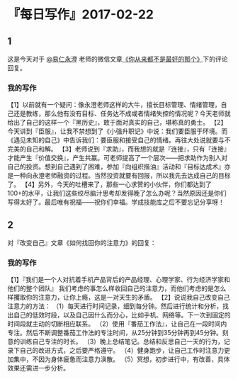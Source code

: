 # 『每日写作』2017-02-22

## 1
这是今天对于  [@易仁永澄](http://weibo.com/u/1640237087)  老师的微信文章[《你从来都不是最好的那个》](http://mp.weixin.qq.com/s/wSiYo371oNa7GnPaVLIxVA)下的评论回复。

### 我的写作

【1】以前就有一个疑问：像永澄老师这样的大牛，擅长目标管理、情绪管理，自己还是教练，那么他有没有目标、任务达不成或者情绪失控的情况呢？今天老师就给出了自己的这样一个『黑历史』，敢于面对真实的自己，堪称真的勇士。 
【2】今天讲到『臣服』，让我不禁想到了《小强升职记》中说：我们要臣服于环境。而《遇见未知的自己》中告诉我们：要臣服和接受自己的情绪。再往大处说就要与不完美的自己和解。 
【3】老师说到『求助』，而我想的就是『连接』，只有『连接』才能产生『价值交换』，产生共赢。可老师提高了一个层次——把求助作为别人对自己的投资。想到自己遇到了困难，参加『向组织揩油』活动和『目标达成术』亦是一种向永澄老师融资的过程。当然投资就要有回报，所以我先去达成自己的目标了。 
【4】另外，今天的吐槽来了，那些一心求赞的小伙伴，你们都达到了100+的水平，让我们这些绞尽脑汁思考却发得晚了怎么办呢？当然原因还是你们写得太好了。最后唯有祝福——祝你们幸福。学成技能库之后不要忘记分享呀！

## 2
对『改变自己』文章《如何找回你的注意力》的回复：
### 我的写作
【1】『我们是一个人对抗着手机产品背后的产品经理、心理学家、行为经济学家和他们的整个团队』
我们考虑的事怎么样收回自己的注意力，而他们考虑的是怎么样攫取你的注意力，让你上瘾，这是一对天生的矛盾。
【2】说说我自己改变自己注意力的方法：
（1）每天进行时间记录，细到每分钟。然后进行统计和分析，找出自己的低效时段，以及自己因什么而分心，比如手机、网络等。下一次到固定的时间段就主动的切断相应联系。
（2）使用『番茄工作法』，让自己在一段时间内专注。然后不断调整番茄工作法的专注时间，从25分钟到35分钟再到45分钟。刻意的训练自己专注的时长。
（3）晚上总结笔记。总结和反思自己一天的行为，记录下自己的改进方式，之后要严格遵守。
（4）健身跑步，让自己工作时注意力更加集中，不因为身体疲惫而注意力涣散。
（5）冥想，初步进行中，有改善，具体效果还需进一步分析。